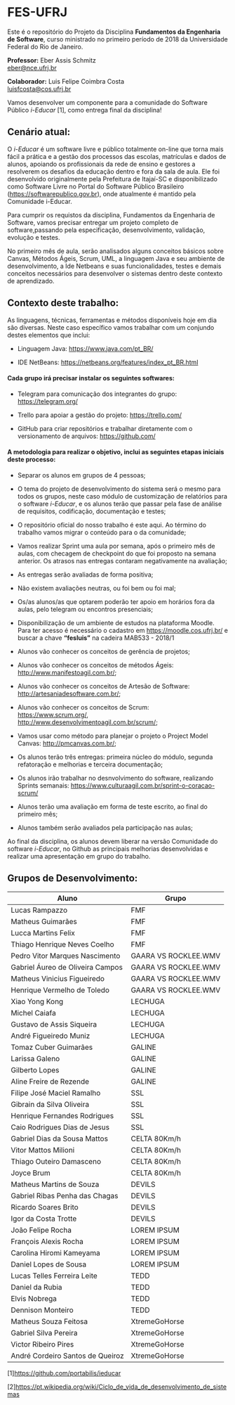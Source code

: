 # FES-UFRJ
Este é o repositório do Projeto da Disciplina **Fundamentos da Engenharia de Software**, curso ministrado no primeiro período de 2018 da Universidade Federal do Rio de Janeiro.


**Professor:** Eber Assis Schmitz <br>
eber@nce.ufrj.br

**Colaborador:** Luis Felipe Coimbra Costa <br>
luisfcosta@cos.ufrj.br

Vamos desenvolver um componente para a comunidade do Software Público *i-Educar* [1], como entrega final da disciplina!

## Cenário atual:

O *i-Educar* é um software livre e público totalmente on-line que torna mais fácil a prática e a gestão dos processos das escolas, matrículas e dados de alunos, apoiando os profissionais da rede de ensino e gestores a resolverem os desafios da educação dentro e fora da sala de aula. Ele foi desenvolvido originalmente pela Prefeitura de Itajaí-SC e disponibilizado como Software Livre no Portal do Software Público Brasileiro (<https://softwarepublico.gov.br>), onde atualmente é mantido pela Comunidade i-Educar.

Para cumprir os requistos da disciplina, Fundamentos da Engenharia de Software, vamos precisar entregar um projeto completo de software,passando pela especificação, desenvolvimento, validação, evolução e testes. 

No primeiro mês de aula, serão analisados alguns conceitos básicos sobre Canvas, Métodos Ágeis, Scrum, UML, a linguagem Java e seu ambiente de desenvolvimento, a Ide Netbeans e suas funcionalidades, testes e demais conceitos necessários para desenvolver o sistemas dentro deste contexto de aprendizado.

## Contexto deste trabalho:

As linguagens, técnicas, ferramentas e métodos disponíveis hoje em dia são diversas. Neste caso específico vamos trabalhar com um conjundo destes elementos que inclui:

* Linguagem Java: <https://www.java.com/pt_BR/>

* IDE NetBeans: <https://netbeans.org/features/index_pt_BR.html>

#### Cada grupo irá precisar instalar os seguintes softwares:

* Telegram para comunicação dos integrantes do grupo: <https://telegram.org/>

* Trello para apoiar a gestão do projeto: <https://trello.com/>

* GitHub para criar repositórios e trabalhar diretamente com o versionamento de arquivos: <https://github.com/>

#### A metodologia para realizar o objetivo, inclui as seguintes etapas iniciais deste processo:

* Separar os alunos em grupos de 4 pessoas;

* O tema do projeto de desenvolvimento do sistema será o mesmo para todos os grupos, neste caso módulo de customização de relatórios para o software *i-Educar*, e os alunos terão que passar pela fase de análise de requisitos, codificação, documentação e testes;

* O repositório oficial do nosso trabalho é este aqui. Ao término do trabalho vamos migrar o conteúdo para o da comunidade;

* Vamos realizar Sprint uma aula por semana, após o primeiro mês de aulas, com checagem de checkpoint do que foi proposto na semana anterior. Os atrasos nas entregas contaram negativamente na avaliação;

* As entregas serão avaliadas de forma positiva;

* Não existem avaliações neutras, ou foi bem ou foi mal;

* Os/as alunos/as que optarem poderão ter apoio em horários fora da aulas, pelo telegram ou encontros presenciais;

* Disponibilização de um ambiente de estudos na plataforma Moodle. Para ter acesso é necessário o cadastro em <https://moodle.cos.ufrj.br/> e buscar a chave **“fesluis”** na cadeira MAB533 - 2018/1

* Alunos vão conhecer os conceitos de gerência de projetos;

* Alunos vão conhecer os conceitos de métodos Ágeis: <http://www.manifestoagil.com.br/>;

* Alunos vão conhecer os conceitos de Artesão de Software: <http://artesaniadesoftware.com.br/>;

* Alunos vão conhecer os conceitos de Scrum: <br> <https://www.scrum.org/>, <http://www.desenvolvimentoagil.com.br/scrum/>;

* Vamos usar como método para planejar o projeto o Project Model Canvas: <http://pmcanvas.com.br/>;

* Os alunos terão três entregas: primeira núcleo do módulo, segunda refatoração e melhorias e terceira documentação;

* Os alunos irão trabalhar no desnvolvimento do software, realizando Sprints semanais: <https://www.culturaagil.com.br/sprint-o-coracao-scrum/>

* Alunos terão uma avaliação em forma de teste escrito, ao final do primeiro mês;

* Alunos também serão avaliados pela participação nas aulas;

Ao final da disciplina, os alunos devem liberar na versão Comunidade do software *i-Educar*, no Github as principais melhorias desenvolvidas e realizar uma apresentação em grupo do trabalho.

## Grupos de Desenvolvimento:

| Aluno | Grupo 
| --- | --- |
|Lucas Rampazzo | FMF 
| Matheus Guimarães | FMF
| Lucca Martins Felix | FMF
| Thiago Henrique Neves Coelho | FMF
| Pedro Vitor Marques Nascimento | GAARA VS ROCKLEE.WMV
| Gabriel Áureo de Oliveira Campos | GAARA VS ROCKLEE.WMV
| Matheus Vinicius Figueiredo | GAARA VS ROCKLEE.WMV
| Henrique Vermelho de Toledo | GAARA VS ROCKLEE.WMV
| Xiao Yong Kong | LECHUGA
| Michel Caiafa | LECHUGA
| Gustavo de Assis Siqueira | LECHUGA
| André Figueiredo Muniz | LECHUGA
| Tomaz Cuber Guimarães | GALINE
| Larissa Galeno | GALINE
| Gilberto Lopes | GALINE
| Aline Freire de Rezende | GALINE
| Filipe José Maciel Ramalho | SSL
| Gibrain da Silva Oliveira | SSL
| Henrique Fernandes Rodrigues | SSL
| Caio Rodrigues Dias de Jesus | SSL
| Gabriel Dias da Sousa Mattos | CELTA 80Km/h
| Vitor Mattos Milioni | CELTA 80Km/h
| Thiago Outeiro Damasceno | CELTA 80Km/h
| Joyce Brum | CELTA 80Km/h
|Matheus Martins de Souza | DEVILS
| Gabriel Ribas Penha das Chagas | DEVILS
| Ricardo Soares Brito | DEVILS
| Igor da Costa Trotte | DEVILS
| João Felipe Rocha | LOREM IPSUM
| François Alexis Rocha | LOREM IPSUM
| Carolina Hiromi Kameyama| LOREM IPSUM
| Daniel Lopes de Sousa | LOREM IPSUM
| Lucas Telles Ferreira Leite | TEDD
| Daniel da Rubia | TEDD
| Elvis Nobrega | TEDD
| Dennison Monteiro | TEDD
| Matheus Souza Feitosa | XtremeGoHorse
| Gabriel Silva Pereira | XtremeGoHorse
| Victor Ribeiro Pires | XtremeGoHorse
| André Cordeiro Santos de Queiroz | XtremeGoHorse

[1]<https://github.com/portabilis/ieducar>

[2]<https://pt.wikipedia.org/wiki/Ciclo_de_vida_de_desenvolvimento_de_sistemas>







